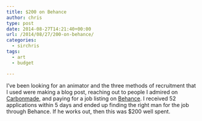 ```yaml
---
title: $200 on Behance
author: chris
type: post
date: 2014-08-27T14:21:40+00:00
url: /2014/08/27/200-on-behance/
categories:
  - sirchris
tags:
  - art
  - budget

---
```

I&#8217;ve been looking for an animator and the three methods of recruitment that I used were making a blog post, reaching out to people I admired on [Carbonmade][1], and paying for a job listing on [Behance][2]. I received 52 applications within 5 days and ended up finding the right man for the job through Behance. If he works out, then this was $200 well spent.
<!--more-->
 [1]: http://carbonnade.com
 [2]: http://behance.net